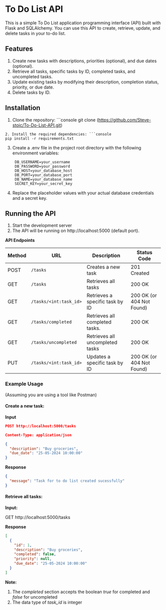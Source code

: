 # To Do List API

This is a simple To Do List application programming interface (API) built with Flask and SQLAlchemy. You can use this API to create, retrieve, update, and delete tasks in your to-do list.

## Features

1. Create new tasks with descriptions, priorities (optional), and due dates (optional).
2. Retrieve all tasks, specific tasks by ID, completed tasks, and uncompleted tasks.
3. Update existing tasks by modifying their description, completion status, priority, or due date.
4. Delete tasks by ID.

## Installation

1. Clone the repository: ```console
git clone (https://github.com/Steve-stoic/To-Do-List-API.git)
```
2. Install the required dependencies: ```console
pip install -r requirements.txt
```
3. Create a .env file in the project root directory with the following environment variables:
   ```.env
   	DB_USERNAME=your_username
	DB_PASSWORD=your_password
	DB_HOST=your_database_host
	DB_PORT=your_database_port
	DB_NAME=your_database_name
	SECRET_KEY=your_secret_key
   ```

4. Replace the placeholder values with your actual database credentials and a secret key.

## Running the API
1. Start the development server
2. The API will be running on http://localhost:5000 (default port).
   
**API Endpoints**

| Method | URL | Description | Status Code |
|---|---|---|---|
| POST | `/tasks` | Creates a new task | 201 Created |
| GET | `/tasks` | Retrieves all tasks | 200 OK |
| GET | `/tasks/<int:task_id>` | Retrieves a specific task by ID | 200 OK (or 404 Not Found) |
| GET | `/tasks/completed` | Retrieves all completed tasks. | 200 OK |
| GET | `/tasks/uncompleted` | Retrieves all uncompleted tasks | 200 OK |
| PUT | `/tasks/<int:task_id>` | Updates a specific task by ID | 200 OK (or 404 Not Found) |

### Example Usage

(Assuming you are using a tool like Postman)

#### Create a new task:

**Input**

```json
POST http://localhost:5000/tasks

Content-Type: application/json

{
  "description": "Buy groceries",
  "due_date": "25-05-2024 10:00:00"
}
```

**Response**

```json
{
  "message": "Task for to do list created sucessfully"
}
```
#### Retrieve all tasks:

**Input:**

GET http://localhost:5000/tasks

**Response**
```json
[
  {
    "id": 1,
    "description": "Buy groceries",
    "completed": false,
    "priority": null,
    "due_date": "25-05-2024 10:00:00"
  }
]
```

**Note:**
1. The *completed* section accepts the boolean *true* for completed and *false* for uncompleted
2. The data type of *task_id* is integer


